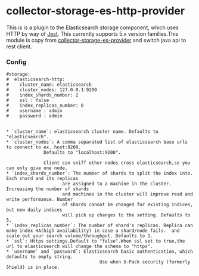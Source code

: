 # collector-storage-es-http-provider

This is is a plugin to the Elasticsearch storage component, which uses
HTTP by way of [Jest](https://github.com/searchbox-io/Jest). This currently supports 5.x version families.This module is copy from [collector-storage-es-provider](../collector-storage-es-provider) and switch java api to rest client.

### Config

    #storage:
    #  elasticsearch-http:
    #    cluster_name: elasticsearch
    #    cluster_nodes: 127.0.0.1:9200
    #    index_shards_number: 2
    #    ssl : false
    #    index_replicas_number: 0
    #    username : admin
    #    password : admin

    
    * `cluster_name`: elasticsearch cluster name. Defaults to "elasticsearch".
    * `cluster_nodes`: A comma separated list of elasticsearch base urls to connect to ex. host:9200.
                  Defaults to "localhost:9200".
                  
                  Client can sniff other nodes cross elasticsearch,so you can only give one node. 
    * `index_shards_number`: The number of shards to split the index into. Each shard and its replicas
                         are assigned to a machine in the cluster. Increasing the number of shards
                         and machines in the cluster will improve read and write performance. Number
                         of shards cannot be changed for existing indices, but new daily indices
                         will pick up changes to the setting. Defaults to 5.
    * `index_replicas_number`: The number of shard's replicas. Replica can make index HA(high availability) in case a shard/node fails.  and scale out your search volume/throughput. Defaults to 1.
    * `ssl`: Https settings.Default to "false".When ssl set to true,the url to elasticsearch will change the schema to "https".
    * `username` and `password`: Elasticsearch basic authentication, which defaults to empty string.
                                       Use when X-Pack security (formerly Shield) is in place.


